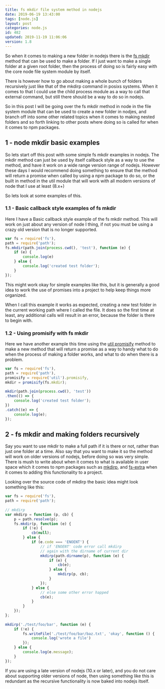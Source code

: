 ```yaml
---
title: fs mkdir file system method in nodejs
date: 2019-06-19 13:43:00
tags: [node.js]
layout: post
categories: node.js
id: 482
updated: 2019-11-19 11:06:06
version: 1.8
---
```


So when it comes to making a new folder in nodejs there is the [fs mkdir](https://nodejs.org/api/fs.html#fs_fs_mkdir_path_options_callback) method that can be used to make a folder. If I just want to make a single folder at a given root folder, then the process of doing so is fairly easy with the core node file system module by itself.

There is however how to go about making a whole bunch of folders recursively just like that of the mkdirp command in posixs systems. When it comes to that I could use the child process module as a way to call that external command, but still there should be a way to do so in nodejs.

So in this post I will be going over the fs mkdir method in node in the file system module that can be used to create a new folder in nodjes, and branch off into some other related topics when it comes to making nested folders and so forth linking to other posts where doing so is called for when it comes to npm packages.

<!-- more -->

## 1 - node mkdir basic examples

So lets start off this post with some simple fs mkdir examples in nodejs. The mkdir method can just be used by itself callback style as a way to use the method, and have it work on a wide range version range of nodejs. However these days I would recommend doing something to ensure that the method will return a promise when called by using a npm package to do so, or the built in method in the util module that will work with all modern versions of node that I use at least (8.x+)

So lets look at some examples of this.

### 1.1 - Basic callback style examples of fs mkdir

Here I have a Basic callback style example of the fs mkdir method. This will work on just about any version of node I thing, if not you must be using a crazy old version that is no longer supported.

```js
var fs = require('fs'),
path = require('path');
fs.mkdir(path.join(process.cwd(), 'test'), function (e) {
    if (e) {
        console.log(e)
    } else {
        console.log('created test folder');
    }
});
```

This might work okay for simple examples like this, but it is generally a good idea to work the use of promises into a project to help keep things more organized.

When I call this example it works as expected, creating a new test folder in the current working path where I called the file. It does so the first time at least, any additional calls will result in an error, because the folder is there to begin with.

### 1.2 - Using promisify with fs mkdir

Here we have another example this time using the [util promisify](/2019/06/22/nodejs-util-promisify/) method to make a new method that will return a promise as a way to handy what to do when the process of making a folder works, and what to do when there is a problem.

```js
var fs = require('fs'),
path = require('path'),
promisify = require('util').promisify,
mkdir = promisify(fs.mkdir);
 
mkdir(path.join(process.cwd(), 'test'))
.then(() => {
    console.log('created test folder');
})
.catch((e) => {
    console.log(e);
});
```

## 2 - fs mkdir and making folders recursively

Say you want to use mkdir to make a full path if it is there or not, rather than just one folder at a time. Also say that you want to make it so the method will work on older versions of nodejs, before doing so was very simple. There is mush to write about when it comes to what is available in user space which it comes to npm packages such as [mkdirp](/2017/11/14/nodejs-mkdirp/), and [fs-extra](/2018/01/08/nodejs-fs-extra/) when it comes to adding this functionality to a project.

Looking over the source code of mkdirp the basic idea might look something like this:

```js
var fs = require('fs'),
path = require('path');
 
// mkdirp
var mkdirp = function (p, cb) {
    p = path.resolve(p);
    fs.mkdir(p, function (e) {
        if (!e) {
            cb(null);
        } else {
            if (e.code === 'ENOENT') {
                // if 'ENOENT' code error call mkdirp
                // again with the dirname of current dir
                mkdirp(path.dirname(p), function (e) {
                    if (e) {
                        cb(e);
                    } else {
                        mkdirp(p, cb);
                    }
                });
            } else {
                // else some other error happed
                cb(e);
            }
        }
    });
};
 
mkdirp('./test/foo/bar', function (e) {
    if (!e) {
        fs.writeFile('./test/foo/bar/baz.txt', 'okay', function () {
            console.log('wrote a file')
        });
    } else {
        console.log(e.message);
    }
});
```

If you are using a late version of nodejs (10.x or later), and you do not care about supporting older versions of node, then using something like this is redundant as the recursive functionality is now baked into nodejs itself.